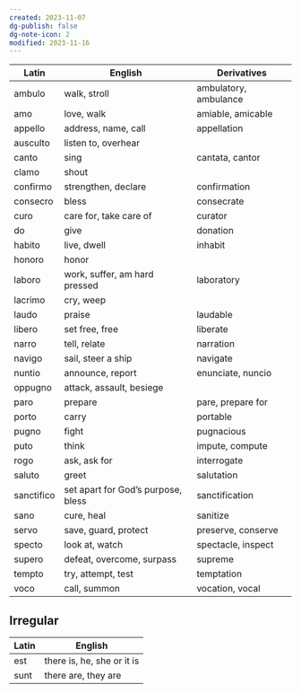 ```yaml
---
created: 2023-11-07
dg-publish: false
dg-note-icon: 2
modified: 2023-11-16
---
```


| Latin | English | Derivatives |
|-------|---------|-------------|
| ambulo | walk, stroll | ambulatory, ambulance |
| amo | love, walk | amiable, amicable |
| appello | address, name, call | appellation |
| ausculto | listen to, overhear |  |
| canto | sing | cantata, cantor |
| clamo | shout |  |
| confirmo | strengthen, declare | confirmation |
| consecro | bless | consecrate |
| curo | care for, take care of | curator |
| do | give | donation |
| habito | live, dwell | inhabit |
| honoro | honor |  |
| laboro | work, suffer, am hard pressed | laboratory |
| lacrimo | cry, weep |  |
| laudo | praise | laudable |
| libero | set free, free | liberate |
| narro | tell, relate | narration |
| navigo | sail, steer a ship | navigate |
| nuntio | announce, report | enunciate, nuncio |
| oppugno | attack, assault, besiege |  |
| paro | prepare | pare, prepare for |
| porto | carry | portable |
| pugno | fight | pugnacious |
| puto | think | impute, compute |
| rogo | ask, ask for | interrogate |
| saluto | greet | salutation |
| sanctifico | set apart for God’s purpose, bless | sanctification |
| sano | cure, heal | sanitize |
| servo | save, guard, protect | preserve, conserve |
| specto | look at, watch | spectacle, inspect |
| supero | defeat, overcome, surpass | supreme |
| tempto | try, attempt, test | temptation |
| voco | call, summon | vocation, vocal |

## Irregular

Latin | English
------|--------
est | there is, he, she or it is
sunt | there are, they are
